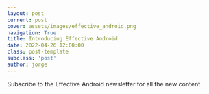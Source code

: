 ```yaml
---
layout: post
current: post
cover: assets/images/effective_android.png
navigation: True
title: Introducing Effective Android
date: 2022-04-26 12:00:00
class: post-template
subclass: 'post'
author: jorge
---
```


Subscribe to the Effective Android newsletter for all the new content.
